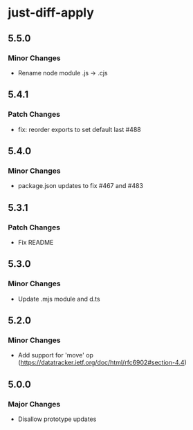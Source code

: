 # just-diff-apply

## 5.5.0

### Minor Changes

- Rename node module .js -> .cjs

## 5.4.1

### Patch Changes

- fix: reorder exports to set default last #488

## 5.4.0

### Minor Changes

- package.json updates to fix #467 and #483

## 5.3.1

### Patch Changes

- Fix README

## 5.3.0

### Minor Changes

- Update .mjs module and d.ts

## 5.2.0

### Minor Changes

- Add support for 'move' op (https://datatracker.ietf.org/doc/html/rfc6902#section-4.4)

## 5.0.0

### Major Changes

- Disallow prototype updates
